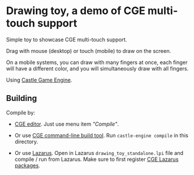 # Drawing toy, a demo of CGE multi-touch support

Simple toy to showcase CGE multi-touch support.

Drag with mouse (desktop) or touch (mobile) to draw on the screen.

On a mobile systems, you can draw with many fingers at once, each finger will have a different color, and you will simultaneously draw with all fingers.

Using [Castle Game Engine](https://castle-engine.io/).

## Building

Compile by:

- [CGE editor](https://castle-engine.io/manual_editor.php). Just use menu item _"Compile"_.

- Or use [CGE command-line build tool](https://castle-engine.io/build_tool). Run `castle-engine compile` in this directory.

- Or use [Lazarus](https://www.lazarus-ide.org/). Open in Lazarus `drawing_toy_standalone.lpi` file and compile / run from Lazarus. Make sure to first register [CGE Lazarus packages](https://castle-engine.io/lazarus).
